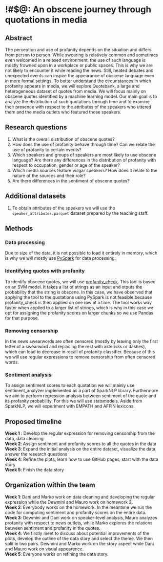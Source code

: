 # !#$@: An obscene journey through quotations in media
## Abstract
The perception and use of profanity depends on the situation and differs from person to person. While swearing is relatively common and sometimes even welcomed in a relaxed environment, the use of such language is mostly frowned upon in a workplace or public spaces. This is why we are not likely to encounter it while reading the news. Still, heated debates and unexpected events can inspire the appearance of obscene language even in more formal settings. To better understand the circunstances in which profanity appears in media, we will explore Quotebank, a large and heterogeneous dataset of quotes from media. We will focus mainly on obscene quotes identified by a machine learning model. Our main goal is to analyze the distribution of such quotations through time and to examine their presence with respect to the attributes of the speakers who uttered them and the media outlets who featured those speakers.
## Research questions
1.  What is the overall distribution of obscene quotes?
2.  How does the use of profanity behave through time? Can we relate the use of profanity to certain events?
3.  Which speakers and groups of speakers are most likely to use obscene language? Are there any differences in the distribution of profanity with respect to occupation, gender or age of the speaker?
4.  Which media sources feature vulgar speakers? How does it relate to the nature of the sources and their role?
5.  Are there differences in the sentiment of obscene quotes?
## Additional datasets
1. To obtain attributes of the speakers we will use the `speaker_attributes.parquet` dataset prepared by the teaching staff.
## Methods
### Data processing
Due to size of the data, it is not possible to load it entirely in memory, which is why we will mostly use [PySpark](http://spark.apache.org/docs/latest/api/python/) for data processing.
### Identifying quotes with profanity
To identify obscene quotes, we will use [profanity_check](https://pypi.org/project/alt-profanity-check/). This tool is based on an SVM model. It takes a list of strings as an input and otputs the probability that the string is obscene. In this case, we have observed that applying the tool to the quotations using PySpark is not feasible because profanity_check is then applied on one row at a time. The tool works way faster when applied to a larger list of strings, which is why in this case we opt for assigning the profanity scores on larger chunks so we use Pandas for that purpose.
### Removing censorship
In the news swearwords are often censored (mostly by leaving only the first letter of a swearword and replacing the rest with asterisks or dashes), which can lead to decrease in recall of profanity classifier. Because of this we will use regular expressions to remove censorship from often censored words.
### Sentiment analysis
To assign sentiment scores to each quotation we will mainly use sentiment_analyzer implemented as a part of SparkNLP library.  Furthermore we aim to perform regression analysis between sentiment of the quote and its profanity probability. For this we will use statsmodels. Aside from SparkNLP, we will experiment with EMPATH and AFFIN lexicons.
## Proposed timeline
**Week 1** : Develop the regular expression for removing censorship from the data, data cleaning  
**Week 2**: Assign sentiment and profanity scores to all the quotes in the data  
**Week 3**: Expand the initial analysis on the entire dataset, visualize the data, answer the research questions  
**Week 4**: Refine the plots, learn how to use GitHub pages, start with the data story  
**Week 5**: Finish the data story  
## Organization within the team
**Week 1**: Dani and Marko work on data cleaning and developing the regular expression while the Dewmini and Mauro work on homework 2.  
**Week 2**: Everybody works on the homework. In the meantime we run the code for computing sentiment and profanity scores on the entire data.  
**Week 3**: Dewmini and Dani work on speaker-level analysis, Mauro analyzes profanity with respect to news outlets, while Marko explores the relations between sentiment and profanity in the quotes.  
**Week 4**: We firstly meet to discuss about potential improvements of the plots, develop the outline of the data story and select the theme. We then split in two pairs. Dewmini and Marko work on the story aspect while Dani and Mauro work on visual appearence.  
**Week 5**: Everyone works on refining the data story.  
